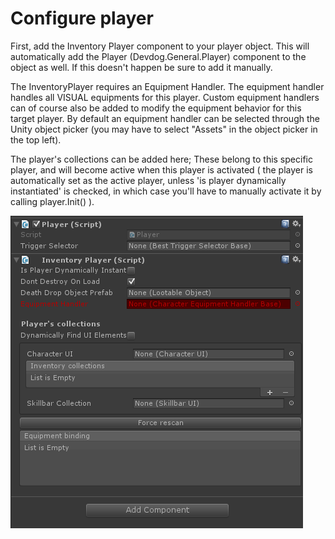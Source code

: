 # Configure player

First, add the Inventory Player component to your player object. This will automatically add the Player (Devdog.General.Player) component to the object as well. If this doesn't happen be sure to add it manually.

The InventoryPlayer requires an Equipment Handler. The equipment handler handles all VISUAL equipments for this player. Custom equipment handlers can of course also be added to modify the equipment behavior for this target player. By default an equipment handler can be selected through the Unity object picker (you may have to select "Assets" in the object picker in the top left).

The player's collections can be added here; These belong to this specific player, and will become active when this player is activated ( the player is automatically set as the active player, unless 'is player dynamically instantiated' is checked, in which case you'll have to manually activate it by calling player.Init() ).

![](Assets/Player.png)